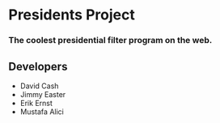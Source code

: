 # Presidents Project
### The coolest presidential filter program on the web.

## Developers
* David Cash
* Jimmy Easter
* Erik Ernst
* Mustafa Alici

